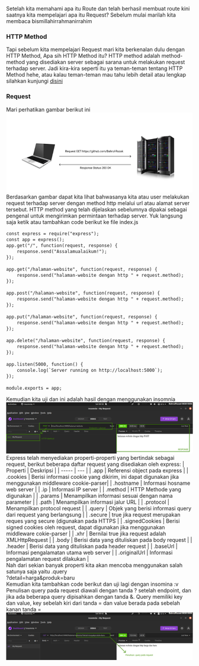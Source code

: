 Setelah kita memahami apa itu Route dan telah berhasil membuat route kini saatnya kita mempelajari apa itu Request? Sebelum mulai marilah kita membaca bismillahirrahmanirrahim

### HTTP Method

Tapi sebelum kita mempelajari Request mari kita berkenalan dulu dengan HTTP Method, Apa sih HTTP Method itu? HTTP method adalah method-method yang disediakan server sebagai sarana untuk melakukan request terhadap server. Jadi kira-kira seperti itu ya teman-teman tentang HTTP Method hehe, atau kalau teman-teman mau tahu lebih detail atau lengkap silahkan kunjungi [disini](https://developer.mozilla.org/en-US/docs/Web/HTTP/Methods)

### Request
Mari perhatikan gambar berikut ini <br>
![](https://github.com/Bahrul-Rozak/Belajar-Node-JS/blob/main/04_Mengenal_Request/image/req.png) <br>
Berdasarkan gambar dapat kita lihat bahwasanya kita atau user melakukan request terhadap server dengan method http melalui url atau alamat server tersebut. HTTP method yang telah dijelaskan sebelumnya dipakai sebagai pengenal untuk mengirimkan permintaan terhadap server. Yuk langsung saja ketik atau tambahkan code berikut ke file index.js
```
const express = require("express");
const app = express();
app.get("/", function(request, response) {
    response.send("Assalamualaikum!");
});

app.get("/halaman-website", function(request, response) {
    response.send("halaman-website dengan http " + request.method);
});

app.post("/halaman-website", function(request, response) {
    response.send("halaman-website dengan http " + request.method);
});

app.put("/halaman-website", function(request, response) {
    response.send("halaman-website dengan http " + request.method);
});

app.delete("/halaman-website", function(request, response) {
    response.send("halaman-website dengan http " + request.method);
});

app.listen(5000, function() {
    console.log(`Server running on http://localhost:5000`);
});

module.exports = app;
```
Kemudian kita uji dan ini adalah hasil dengan menggunakan insomnia <br>
![](https://github.com/Bahrul-Rozak/Belajar-Node-JS/blob/main/04_Mengenal_Request/image/result.jpg) <br>
Express telah menyediakan properti-properti yang bertindak sebagai request, berikut beberapa daftar request yang disediakan oleh express:
| Properti  | Deskripsi |
| -----  | --- |
| .app     | Referensi object pada express    |
| .cookies | Berisi informasi cookie yang dikirim, ini dapat digunakan jika menggunakan middleware cookie-parser|
| .hostname | Informasi hosname web server |
| .ip | Informasi IP server |
| .method | HTTP Methode yang digunakan |
| .params | Menampilkan informasi sesuai dengan nama parameter |
| .path | Menampilkan informasi jalur URL |
| .protocol | Menampilkan protocol request |
| .query | Objek yang berisi informasi query dari request yang berlangsung |
| .secure | true jika request merupakan reques yang secure (digunakan pada HTTPS |
| .signedCookies | Berisi signed cookies oleh request, dapat digunakan jika menggunakan middleware cokie-parser |
| .xhr | Bernilai true jika request adalah XMLHttpRequest |
| .body | Berisi data yang dituliskan pada body request |
| .header | Berisi data yang dituliskan pada header request |
| .baseUrl | Informasi pengalamatan utama web server |
| .originalUrl | Informasi pengalamatan request dilakukan |
<br>
Nah dari sekian banyak properti kita akan mencoba menggunakan salah satunya saja yaitu .query <br>
?detail=harga&produk=baru <br>
Kemudian kita tambahkan code berikut dan uji lagi dengan insomina :v <br>
Penulisan query pada request diawali dengan tanda ? setelah endpoint, dan jika ada beberapa query dipisahkan dengan tanda &. Query memiliki key dan value, key sebelah kiri dari tanda = dan value berada pada sebelah kanan tanda = <br>
![](https://github.com/Bahrul-Rozak/Belajar-Node-JS/blob/main/04_Mengenal_Request/image/query.jpg) <br>




